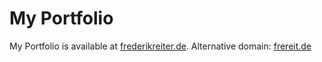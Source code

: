 # My Portfolio
My Portfolio is available at [frederikreiter.de](http://www.frederikreiter.de).
Alternative domain: [frereit.de](http://www.frereit.de)
